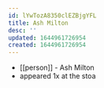 ```yaml
---
id: lYwTozA8350clEZBjgYFL
title: Ash Milton
desc: ''
updated: 1644961726954
created: 1644961726954
---
```



- [[person]] - Ash Milton
- appeared 1x at the stoa
